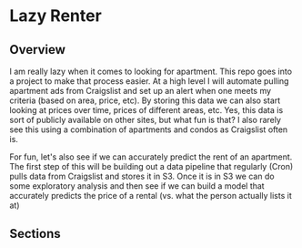 # Lazy Renter

## Overview
I am really lazy when it comes to looking for apartment. This repo goes into a project to make that process easier. At a high level I will automate pulling apartment ads from Craigslist and set up an alert when one meets my criteria (based on area, price, etc). By storing this data we can also start looking at prices over time, prices of different areas, etc. Yes, this data is sort of publicly available on other sites, but what fun is that? I also rarely see this using a combination of apartments and condos as Craigslist often is.

For fun, let's also see if we can accurately predict the rent of an apartment. The first step of this will be building out a data pipeline that regularly (Cron) pulls data from Craigslist and stores it in S3. Once it is in S3 we can do some exploratory analysis and then see if we can build a model that accurately predicts the price of a rental (vs. what the person actually lists it at)

## Sections
